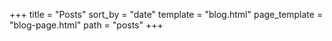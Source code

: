 +++
title = "Posts"
sort_by = "date"
template = "blog.html"
page_template = "blog-page.html"
path = "posts"
+++